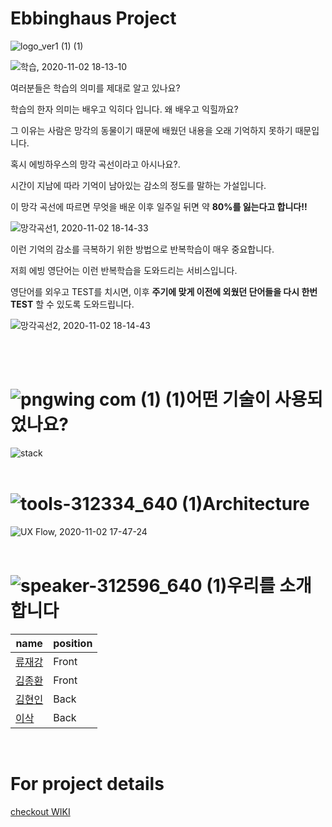 # Ebbinghaus Project<br />

![logo_ver1 (1) (1)](https://user-images.githubusercontent.com/66255124/97845956-a3486b00-1d30-11eb-83dc-a79220a6efdd.png)
<br />

![학습, 2020-11-02 18-13-10](https://user-images.githubusercontent.com/66255124/97850419-59af4e80-1d37-11eb-99a5-7cac27aface5.png)

여러분들은 학습의 의미를 제대로 알고 있나요?

학습의 한자 의미는 배우고 익히다 입니다. 왜 배우고 익힐까요?

그 이유는 사람은 망각의 동물이기 때문에 배웠던 내용을 오래 기억하지 못하기 때문입니다.

혹시 에빙하우스의 망각 곡선이라고 아시나요?.

시간이 지남에 따라 기억이 남아있는 감소의 정도를 말하는 가설입니다.

이 망각 곡선에 따르면 무엇을 배운 이후 일주일 뒤면 약 **80%를 잃는다고 합니다!!**

![망각곡선1, 2020-11-02 18-14-33](https://user-images.githubusercontent.com/66255124/97850461-69c72e00-1d37-11eb-9067-b502add0f5a4.png)

이런 기억의 감소를 극복하기 위한 방법으로 반복학습이 매우 중요합니다.

저희 에빙 영단어는 이런 반복학습을 도와드리는 서비스입니다.

영단어를 외우고 TEST를 치시면, 이후 **주기에 맞게 이전에 외웠던 단어들을 다시 한번 TEST** 할 수 있도록 도와드립니다.

![망각곡선2, 2020-11-02 18-14-43](https://user-images.githubusercontent.com/66255124/97850500-777cb380-1d37-11eb-8ee6-18d96a71c109.png)

<br /><br />

# ![pngwing com (1) (1)](https://user-images.githubusercontent.com/66255124/97846637-a3953600-1d31-11eb-91b4-062ec3a0a013.png)어떤 기술이 사용되었나요? <br />

![stack](https://user-images.githubusercontent.com/66255124/97846941-1c948d80-1d32-11eb-8f6e-bf79771bb763.png)
<br /><br />

# ![tools-312334_640 (1)](https://user-images.githubusercontent.com/66255124/97847575-2f5b9200-1d33-11eb-87c8-18bfe6a03937.png)Architecture <br />

![UX Flow, 2020-11-02 17-47-24](https://user-images.githubusercontent.com/66255124/97847820-8bbeb180-1d33-11eb-92b0-b2d4dd70f167.png)
<br /><br />

# ![speaker-312596_640 (1)](https://user-images.githubusercontent.com/66255124/97848452-71d19e80-1d34-11eb-9b47-0387507dbdb3.png)우리를 소개합니다 <br />

| name                                    | position |
| --------------------------------------- | -------- |
| [류재강](https://github.com/Ryujaekang) | Front    |
| [김종환](https://github.com/jhkim9513)  | Front    |
| [김현인](https://github.com/hn8423)     | Back     |
| [이삭](https://github.com/dltkr12311)   | Back     |

<br />

# For project details <br />

[checkout WIKI](https://github.com/codestates/Ebbinghaus-client/wiki)
